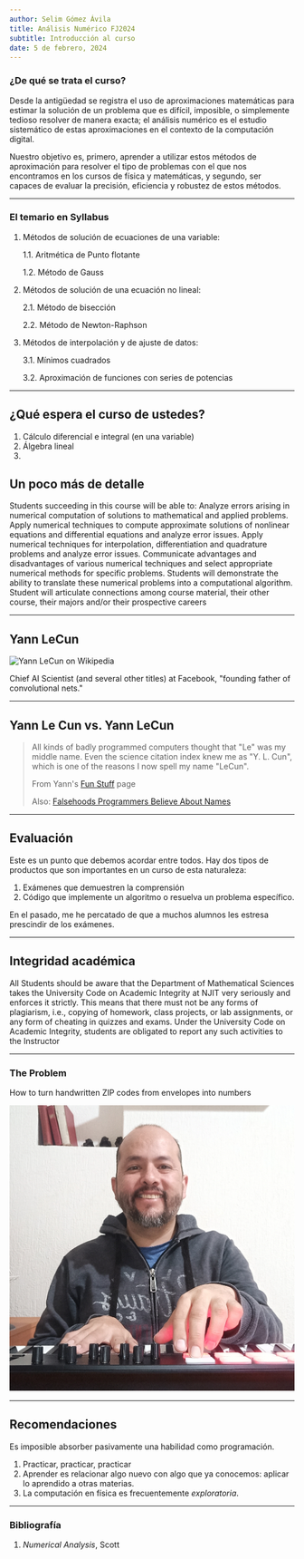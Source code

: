```yaml
---
author: Selim Gómez Ávila
title: Análisis Numérico FJ2024
subtitle: Introducción al curso
date: 5 de febrero, 2024
---
```


### ¿De qué se trata el curso?

Desde la antigüedad se registra el uso de aproximaciones matemáticas para estimar la solución de un problema que es difícil, imposible, o simplemente tedioso resolver de manera exacta; el análisis numérico es el estudio sistemático de estas aproximaciones en el contexto de la computación digital. 

Nuestro objetivo es, primero, aprender a utilizar estos métodos de aproximación para resolver el tipo de problemas con el que nos encontramos en los cursos de física y matemáticas, y segundo, ser capaces de evaluar la precisión, eficiencia y robustez de estos métodos. 


---

### El temario en Syllabus

1. Métodos de solución de ecuaciones de una variable: 
   
    1.1. Aritmética de Punto flotante

    1.2. Método de Gauss

2. Métodos de solución de una ecuación no lineal: 

	2.1. Método de bisección
	
	2.2. Método de Newton-Raphson

3. Métodos de interpolación y de ajuste de datos: 
    
	3.1. Mínimos cuadrados
    
	3.2. Aproximación de funciones con series de potencias


---

## ¿Qué espera el curso de ustedes?

1. Cálculo diferencial e integral (en una variable)
2. Álgebra lineal
3. 


## Un poco más de detalle

Students succeeding in this course will be able to:
Analyze errors arising in numerical computation of solutions to mathematical and applied problems.
Apply numerical techniques to compute approximate solutions of nonlinear equations and differential equations
and analyze error issues.
Apply numerical techniques for interpolation, differentiation and quadrature problems and analyze error issues.
Communicate advantages and disadvantages of various numerical techniques and select appropriate numerical
methods for specific problems.
Students will demonstrate the ability to translate these numerical problems into a computational algorithm.
Student will articulate connections among course material, their other course, their majors and/or their
prospective careers

---


## Yann LeCun

![Yann LeCun on Wikipedia](images/lecun.jpg)

Chief AI Scientist (and several other titles) at Facebook, "founding father of convolutional nets."

---

## Yann Le Cun vs. Yann LeCun

> All kinds of badly programmed computers thought that "Le" was my middle name. Even the science citation index knew me as "Y. L. Cun", which is one of the reasons I now spell my name "LeCun".
>
> From Yann's [Fun Stuff](http://yann.lecun.com/ex/fun/) page
>
> Also: [Falsehoods Programmers Believe About Names](https://www.kalzumeus.com/2010/06/17/falsehoods-programmers-believe-about-names/)

---

## Evaluación


Este es un punto que debemos acordar entre todos. Hay dos tipos de productos que son importantes en un curso de esta naturaleza:

1. Exámenes que demuestren la comprensión
2. Código que implemente un algoritmo o resuelva un problema específico. 


En el pasado, me he percatado de que a muchos alumnos les estresa prescindir de los exámenes. 






---


## Integridad académica


All Students should be aware that the Department of Mathematical Sciences
takes the University Code on Academic Integrity at NJIT very seriously and enforces it strictly. This means that
there must not be any forms of plagiarism, i.e., copying of homework, class projects, or lab assignments, or any
form of cheating in quizzes and exams. Under the University Code on Academic Integrity, students are obligated
to report any such activities to the Instructor


---


### The Problem

How to turn handwritten ZIP codes from envelopes into numbers

![Examples of original zipcodes from the testing set](images/original.jpg)

---


## Recomendaciones

Es imposible absorber pasivamente una habilidad como programación. 

1. Practicar, practicar, practicar
2. Aprender es relacionar algo nuevo con algo que ya conocemos: aplicar lo aprendido a otras materias. 
3. La computación en física es frecuentemente _exploratoria_. 

---

### Bibliografía


1. _Numerical Analysis_, Scott
